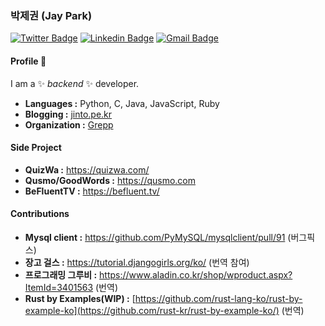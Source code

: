 ### 박제권 (Jay Park)
[![Twitter Badge](https://img.shields.io/badge/-Jay_Park-1ca0f1?style=flat-square&logo=twitter&logoColor=white&link=https://twitter.com/jinto)](https://twitter.com/jinto)  [![Linkedin Badge](https://img.shields.io/badge/-Jay_Park-blue?style=flat-square&logo=Linkedin&logoColor=white&link=https://www.linkedin.com/in/jaykwonpark//)](https://www.linkedin.com/in/jaykwonpark/) [![Gmail Badge](https://img.shields.io/badge/-jaypark@gmail.com-c14438?style=flat-square&logo=Gmail&logoColor=white&link=mailto:jaypark@gmail.com)](mailto:jaypark@gmail.com)


#### Profile 👋

I am a ✨ _backend_ ✨ developer.

-  **Languages :** Python, C, Java, JavaScript, Ruby
-  **Blogging :** [jinto.pe.kr](http://jinto.pe.kr)
-  **Organization :** [Grepp](http://grepp.co)


#### Side Project

-  **QuizWa :** https://quizwa.com/
-  **Qusmo/GoodWords :** https://qusmo.com
-  **BeFluentTV :** https://befluent.tv/

#### Contributions

-  **Mysql client :** https://github.com/PyMySQL/mysqlclient/pull/91 (버그픽스)
-  **장고 걸스 :** https://tutorial.djangogirls.org/ko/ (번역 참여)
-  **프로그래밍 그루비 :** https://www.aladin.co.kr/shop/wproduct.aspx?ItemId=3401563 (번역)
-  **Rust by Examples(WIP) :** [https://github.com/rust-lang-ko/rust-by-example-ko](https://github.com/rust-kr/rust-by-example-ko/) (번역)


<!--
- 🔭 I’m currently working on ...
- 🌱 I’m currently learning ...
- 👯 I’m looking to collaborate on ...
- 🤔 I’m looking for help with ...
- 💬 Ask me about ...
- 📫 How to reach me: ...
- 😄 Pronouns: ...
- ⚡ Fun fact: ...
-->
